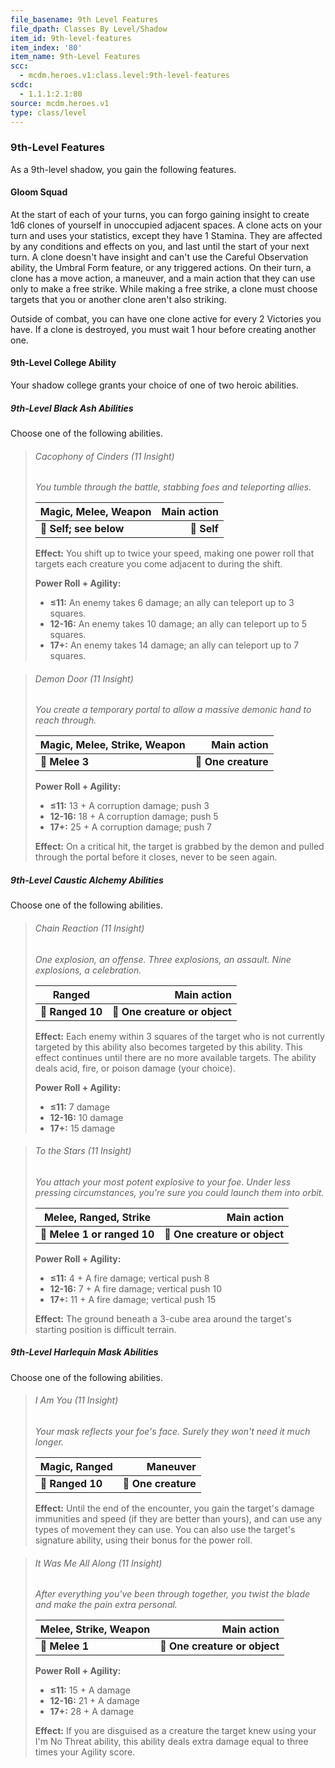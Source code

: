 ```yaml
---
file_basename: 9th Level Features
file_dpath: Classes By Level/Shadow
item_id: 9th-level-features
item_index: '80'
item_name: 9th-Level Features
scc:
  - mcdm.heroes.v1:class.level:9th-level-features
scdc:
  - 1.1.1:2.1:80
source: mcdm.heroes.v1
type: class/level
---
```


### 9th-Level Features

As a 9th-level shadow, you gain the following features.

#### Gloom Squad

At the start of each of your turns, you can forgo gaining insight to create 1d6 clones of yourself in unoccupied adjacent spaces. A clone acts on your turn and uses your statistics, except they have 1 Stamina. They are affected by any conditions and effects on you, and last until the start of your next turn. A clone doesn't have insight and can't use the Careful Observation ability, the Umbral Form feature, or any triggered actions. On their turn, a clone has a move action, a maneuver, and a main action that they can use only to make a free strike. While making a free strike, a clone must choose targets that you or another clone aren't also striking.

Outside of combat, you can have one clone active for every 2 Victories you have. If a clone is destroyed, you must wait 1 hour before creating another one.

#### 9th-Level College Ability

Your shadow college grants your choice of one of two heroic abilities.

##### 9th-Level Black Ash Abilities

Choose one of the following abilities.

<!-- -->
> ###### Cacophony of Cinders (11 Insight)
>
> *You tumble through the battle, stabbing foes and teleporting allies.*
>
> | **Magic, Melee, Weapon** | **Main action** |
> | ------------------------ | --------------: |
> | **📏 Self; see below**   |     **🎯 Self** |
>
> **Effect:** You shift up to twice your speed, making one power roll that targets each creature you come adjacent to during the shift.
>
> **Power Roll + Agility:**
>
> - **≤11:** An enemy takes 6 damage; an ally can teleport up to 3 squares.
> - **12-16:** An enemy takes 10 damage; an ally can teleport up to 5 squares.
> - **17+:** An enemy takes 14 damage; an ally can teleport up to 7 squares.

<!-- -->
> ###### Demon Door (11 Insight)
>
> *You create a temporary portal to allow a massive demonic hand to reach through.*
>
> | **Magic, Melee, Strike, Weapon** |     **Main action** |
> | -------------------------------- | ------------------: |
> | **📏 Melee 3**                   | **🎯 One creature** |
>
> **Power Roll + Agility:**
>
> - **≤11:** 13 + A corruption damage; push 3
> - **12-16:** 18 + A corruption damage; push 5
> - **17+:** 25 + A corruption damage; push 7
>
> **Effect:** On a critical hit, the target is grabbed by the demon and pulled through the portal before it closes, never to be seen again.

##### 9th-Level Caustic Alchemy Abilities

Choose one of the following abilities.

<!-- -->
> ###### Chain Reaction (11 Insight)
>
> *One explosion, an offense. Three explosions, an assault. Nine explosions, a celebration.*
>
> | **Ranged**       |               **Main action** |
> | ---------------- | ----------------------------: |
> | **📏 Ranged 10** | **🎯 One creature or object** |
>
> **Effect:** Each enemy within 3 squares of the target who is not currently targeted by this ability also becomes targeted by this ability. This effect continues until there are no more available targets. The ability deals acid, fire, or poison damage (your choice).
>
> **Power Roll + Agility:**
>
> - **≤11:** 7 damage
> - **12-16:** 10 damage
> - **17+:** 15 damage

<!-- -->
> ###### To the Stars (11 Insight)
>
> *You attach your most potent explosive to your foe. Under less pressing circumstances, you're sure you could launch them into orbit.*
>
> | **Melee, Ranged, Strike**   |               **Main action** |
> | --------------------------- | ----------------------------: |
> | **📏 Melee 1 or ranged 10** | **🎯 One creature or object** |
>
> **Power Roll + Agility:**
>
> - **≤11:** 4 + A fire damage; vertical push 8
> - **12-16:** 7 + A fire damage; vertical push 10
> - **17+:** 11 + A fire damage; vertical push 15
>
> **Effect:** The ground beneath a 3-cube area around the target's starting position is difficult terrain.

##### 9th-Level Harlequin Mask Abilities

Choose one of the following abilities.

<!-- -->
> ###### I Am You (11 Insight)
>
> *Your mask reflects your foe's face. Surely they won't need it much longer.*
>
> | **Magic, Ranged** |        **Maneuver** |
> | ----------------- | ------------------: |
> | **📏 Ranged 10**  | **🎯 One creature** |
>
> **Effect:** Until the end of the encounter, you gain the target's damage immunities and speed (if they are better than yours), and can use any types of movement they can use. You can also use the target's signature ability, using their bonus for the power roll.

<!-- -->
> ###### It Was Me All Along (11 Insight)
>
> *After everything you've been through together, you twist the blade and make the pain extra personal.*
>
> | **Melee, Strike, Weapon** |               **Main action** |
> | ------------------------- | ----------------------------: |
> | **📏 Melee 1**            | **🎯 One creature or object** |
>
> **Power Roll + Agility:**
>
> - **≤11:** 15 + A damage
> - **12-16:** 21 + A damage
> - **17+:** 28 + A damage
>
> **Effect:** If you are disguised as a creature the target knew using your I'm No Threat ability, this ability deals extra damage equal to three times your Agility score.
